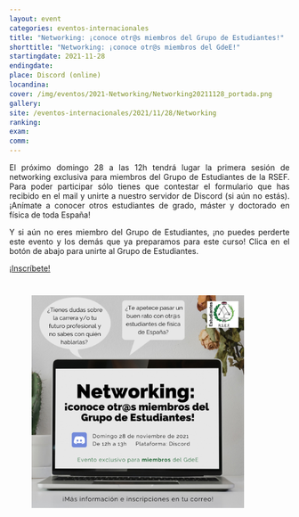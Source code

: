 ```yaml
---
layout: event
categories: eventos-internacionales
title: "Networking: ¡conoce otr@s miembros del Grupo de Estudiantes!"
shorttitle: "Networking: ¡conoce otr@s miembros del GdeE!"
startingdate: 2021-11-28
endingdate:
place: Discord (online)
locandina:
cover: /img/eventos/2021-Networking/Networking20211128_portada.png
gallery:
site: /eventos-internacionales/2021/11/28/Networking
ranking: 
exam:
comm:
---
```


<div class="section">
  <div class="row">
    <div class="col s12 m6 l8">
      <div class="row center">
        <p style="text-align: justify;">
	  El próximo domingo 28 a las 12h tendrá lugar la primera sesión de networking exclusiva para miembros del Grupo de Estudiantes de la RSEF. Para poder participar sólo tienes que contestar el formulario que has recibido en el mail y unirte a nuestro servidor de Discord (si aún no estás). ¡Anímate a conocer otros estudiantes de grado, máster y doctorado en física de toda España!
        </p>
	<p style="text-align: justify;">
	  Y si aún no eres miembro del Grupo de Estudiantes, ¡no puedes perderte este evento y los demás que ya preparamos para este curso! Clica en el botón de abajo para unirte al Grupo de Estudiantes.
	</p>
        <a href="https://estudiantes.rsef.es/inscripcion/" target="_blank" id="about-button" class="btn-large waves-effect waves-light">¡Inscríbete!</a>
      </div>
    </div>
    <div class="col s12 m6 l4" style="padding: 40px">
      <img class="materialboxed" width="90%" src="/img/eventos/2021-Networking/Networking2021128.png">
    </div>
  </div>
</div>
	
<!---
<p style="text-align: justify;">
  <a href='https://www.freepik.es/vectores/fondo'>Imagen de fondo obtenida de Freepik</a>
</p>
-->
